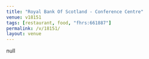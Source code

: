 ```yaml
---
title: "Royal Bank Of Scotland - Conference Centre"
venue: v18151
tags: [restaurant, food, "fhrs:661887"]
permalink: /v/18151/
layout: venue
---
```

null